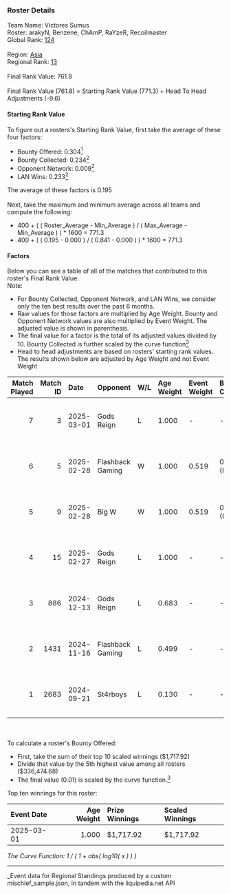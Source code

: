 ### Roster Details<br />
Team Name: Victores Sumus<br />
Roster: arakyN, Benzene, ChAmP, RaYzeR, Recoilmaster<br />
Global Rank: [124](../../standings_global_2025_03_01.md)<br />
<br />
Region: [Asia]( ../../standings_asia_2025_03_01.md)<br />
Regional Rank: [13]( ../../standings_asia_2025_03_01.md)<br />
<br />
Final Rank Value:  761.8<br />
<br />
Final Rank Value (761.8) = Starting Rank Value (771.3) + Head To Head Adjustments (-9.6)<br />

#### Starting Rank Value<br />
To figure out a rosters's Starting Rank Value, first take the average of these four factors:<br />
- Bounty Offered: 0.304[<sup>1</sup>](#table2)
- Bounty Collected: 0.234[<sup>2</sup>](#table1)
- Opponent Network: 0.009[<sup>2</sup>](#table1)
- LAN Wins: 0.233[<sup>2</sup>](#table1)

The average of these factors is 0.195<br />
<br />
Next, take the maximum and minimum average across all teams and compute the following:<br />
- 400 + ( ( Roster_Average - Min_Average ) / ( Max_Average - Min_Average ) ) * 1600 = 771.3
- 400 + ( ( 0.195 - 0.000 ) / ( 0.841 - 0.000 ) ) * 1600 = 771.3


#### Factors<br />
Below you can see a table of all of the matches that contributed to this roster's Final Rank Value.<br />
Note:<br />

- For Bounty Collected, Opponent Network, and LAN Wins, we consider only the ten best results over the past 6 months.
- Raw values for those factors are multiplied by Age Weight. Bounty and Opponent Network values are also multiplied by Event Weight. The adjusted value is shown in parenthesis.
- The final value for a factor is the total of its adjusted values divided by 10. Bounty Collected is further scaled by the curve function[<sup>3</sup>](#curveFunction)
- Head to head adjustments are based on rosters' starting rank values. The results shown below are adjusted by Age Weight and not Event Weight
<span id="table1"></span><br />


| Match Played | Match ID | Date       | Opponent         | W/L | Age Weight | Event Weight | Bounty Collected | Opponent Network | LAN Wins  | H2H Adj. | Roster                                       |
| -: | -: | :- | :- | :- | :- | :- | :- | :- | :- | -: | :- |
|            7 |        3 | 2025-03-01 | Gods Reign       | L   | 1.000      | -            | -                | -                | -         |   -10.42 | arakyN, Benzene, ChAmP, RaYzeR, Recoilmaster |
|            6 |        5 | 2025-02-28 | Flashback Gaming | W   | 1.000      | 0.519        | 0.005 (0.003)    | 0.090 (0.047)    | 1 (1.000) |    16.20 | arakyN, Benzene, ChAmP, RaYzeR, Recoilmaster |
|            5 |        9 | 2025-02-28 | Big W            | W   | 1.000      | 0.519        | 0.005 (0.003)    | 0.093 (0.048)    | 1 (1.000) |    12.57 | arakyN, Benzene, ChAmP, RaYzeR, Recoilmaster |
|            4 |       15 | 2025-02-27 | Gods Reign       | L   | 1.000      | -            | -                | -                | -         |   -10.57 | arakyN, Benzene, ChAmP, RaYzeR, Recoilmaster |
|            3 |      886 | 2024-12-13 | Gods Reign       | L   | 0.683      | -            | -                | -                | -         |    -6.82 | arakyN, Benzene, ChAmP, RaYzeR, Recoilmaster |
|            2 |     1431 | 2024-11-16 | Flashback Gaming | L   | 0.499      | -            | -                | -                | -         |    -7.76 | arakyN, Benzene, ChAmP, RaYzeR, Recoilmaster |
|            1 |     2683 | 2024-09-21 | St4rboys         | L   | 0.130      | -            | -                | -                | -         |    -2.76 | arakyN, Benzene, ChAmP, RaYzeR, Recoilmaster |

<br />
<span id="table2"></span><br />
To calculate a roster's Bounty Offered:<br />

- First, take the sum of their top 10 scaled winnings ($1,717.92)
- Divide that value by the 5th highest value among all rosters ($336,474.68)
- The final value (0.01) is scaled by the curve function.[<sup>3</sup>](#curveFunction)

Top ten winnings for this roster:<br />

| Event Date | Age Weight | Prize Winnings | Scaled Winnings |
| :- | -: | :- | :- |
| 2025-03-01 |      1.000 | $1,717.92      | $1,717.92       |


<span id="curveFunction"></span>_The Curve Function: 1 / ( 1 + abs( log10( x ) ) )_<br />

---
_Event data for Regional Standings produced by a custom mischief_sample.json, in tandem with the liquipedia.net API<br />

